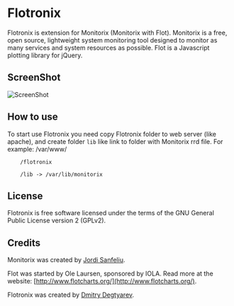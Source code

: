 Flotronix
=========
Flotronix is extension for Monitorix (Monitorix with Flot).
Monitorix is a free, open source, lightweight system monitoring tool designed to monitor as many services and system resources as possible.
Flot is a Javascript plotting library for jQuery.

ScreenShot
----------
![ScreenShot](https://raw.github.com/degtyarev-dm/Flotronix/master/flotronix.png)

How to use
----------
To start use Flotronix you need copy Flotronix folder to web server (like apache), and create folder `lib` like link to folder with Monitorix rrd file.
For example:
/var/www/

		/flotronix

		/lib -> /var/lib/monitorix

License
-------
Flotronix is free software licensed under the terms of the GNU General Public License version 2 (GPLv2).

Credits
-------
Monitorix was created by [Jordi Sanfeliu](http://www.fibranet.cat).

Flot was started by Ole Laursen, sponsored by IOLA. Read more at the website: [http://www.flotcharts.org/](http://www.flotcharts.org/).

Flotronix was created by [Dmitry Degtyarev](mailto:degtyarev.dm@gmil.com).